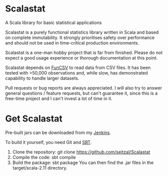 # Scalastat
A Scala library for basic statistical applications

Scalastat is a purely functional statistics library written in Scala and based on complete immutability.
It strongly prioritises safety over performance and should not be used in time-critical production environments.

Scalastat is a one-man hobby project that is far from finished. Please do not expect a good usage experience or thorough documentation at this point.

Scalastat depends on [FunCSV](http://github.com/Seitzal/FunCSV) to read data from CSV files.
It has been tested with >50,000 observations and, while slow, has demonstrated capability to handle larger datasets.

Pull requests or bug reports are always appreciated.
I will also try to answer general questions / feature requests, but can't guarantee it, since this is a free-time project and I can't invest a lot of time in it.

# Get Scalastat
Pre-built jars can be downloaded from my [Jenkins](http://redundant.seitzal.eu:8080/job/Scalastat/).

To build it yourself, you need Git and [SBT](https://www.scala-sbt.org/).
1. Clone the repository:
  git clone https://github.com/seitzal/Scalastat
2. Compile the code:
  sbt compile
3. Build the package:
  sbt package
You can then find the .jar files in the target/scala-2.11 directory.
